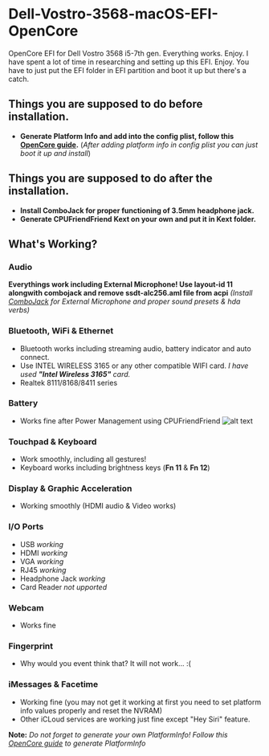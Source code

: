 # Dell-Vostro-3568-macOS-EFI-OpenCore
OpenCore EFI for Dell Vostro 3568 i5-7th gen. Everything works. Enjoy.
I have spent a lot of time in researching and setting up this EFI. Enjoy. You have to just put the EFI folder in EFI partition and boot it up but there's a catch.

## Things you are supposed to do before installation.
- **Generate Platform Info and add into the config plist, follow this [OpenCore guide](https://dortania.github.io/OpenCore-Install-Guide/config-laptop.plist/kaby-lake.html#platforminfo).**
(_After adding platform info in config plist you can just boot it up and install_)  

## Things you are supposed to do after the installation.
- **Install ComboJack for proper functioning of 3.5mm headphone jack.**
- **Generate CPUFriendFriend Kext on your own and put it in Kext folder.**

## What's Working?

### Audio
**Everythings work including External Microphone! Use layout-id 11 alongwith combojack and remove ssdt-alc256.aml file from acpi**
_(Install [ComboJack](https://github.com/hackintosh-stuff/ComboJack) for External Microphone and proper sound presets & hda verbs)_

### Bluetooth, WiFi & Ethernet
- Bluetooth works including streaming audio, battery indicator and auto connect.
- Use INTEL WIRELESS 3165 or any other compatible WIFI card.
  _I have used **"Intel Wireless 3165"** card._
- Realtek 8111/8168/8411 series
 
### Battery
- Works fine after Power Management using CPUFriendFriend 
![alt text](https://i.imgur.com/8nBO7gZ.png)

### Touchpad & Keyboard
- Work smoothly, including all gestures!
- Keyboard works including brightness keys (**Fn 11** & **Fn 12**)
  
### Display & Graphic Acceleration
- Working smoothly (HDMI audio & Video works)

### I/O Ports 
- USB _working_
- HDMI _working_
- VGA _working_
- RJ45 _working_
- Headphone Jack _working_
- Card Reader _not upported_

### Webcam
- Works fine

### Fingerprint
- Why would you event think that? It will not work... :( 

### iMessages & Facetime
- Working fine (you may not get it working at first you need to set platform info values properly and reset the NVRAM)
- Other iCLoud services are working just fine except "Hey Siri" feature.

**Note:** _Do not forget to generate your own PlatformInfo!_ _Follow this [OpenCore guide](https://dortania.github.io/OpenCore-Install-Guide/config-laptop.plist/kaby-lake.html#platforminfo) to generate PlatformInfo_
